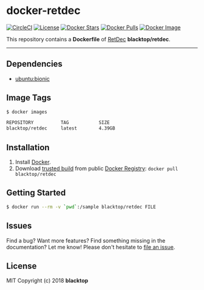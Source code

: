 docker-retdec
=============

[![CircleCI](https://circleci.com/gh/blacktop/docker-retdec.png?style=shield)](https://circleci.com/gh/blacktop/docker-retdec) [![License](http://img.shields.io/:license-mit-blue.svg)](http://doge.mit-license.org) [![Docker Stars](https://img.shields.io/docker/stars/blacktop/retdec.svg)](https://hub.docker.com/r/blacktop/retdec/) [![Docker Pulls](https://img.shields.io/docker/pulls/blacktop/retdec.svg)](https://hub.docker.com/r/blacktop/retdec/) [![Docker Image](https://img.shields.io/badge/docker%20image-4.39GB-blue.svg)](https://hub.docker.com/r/blacktop/retdec/)

This repository contains a **Dockerfile** of [RetDec](https://github.com/avast-tl/retdec) **blacktop/retdec**.

---

Dependencies
------------

-	[ubuntu:bionic](https://hub.docker.com/r/_/ubuntu/)

Image Tags
----------

```bash
$ docker images

REPOSITORY          TAG           SIZE
blacktop/retdec     latest        4.39GB
```

Installation
------------

1.	Install [Docker](https://docs.docker.com).
2.	Download [trusted build](https://hub.docker.com/r/blacktop/retdec/) from public [Docker Registry](https://hub.docker.com): `docker pull blacktop/retdec`

Getting Started
---------------

```sh
$ docker run --rm -v `pwd`:/sample blacktop/retdec FILE
```

Issues
------

Find a bug? Want more features? Find something missing in the documentation? Let me know! Please don't hesitate to [file an issue](https://github.com/blacktop/docker-retdec/issues/new).

License
-------

MIT Copyright (c) 2018 **blacktop**

